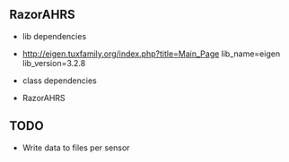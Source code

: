 

RazorAHRS
---

* lib dependencies  
- http://eigen.tuxfamily.org/index.php?title=Main_Page
    lib_name=eigen
    lib_version=3.2.8


* class dependencies
- RazorAHRS  


TODO
---

- Write data to files per sensor
